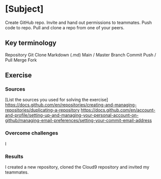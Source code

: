 # [Subject]
Create GitHub repo. Invite and hand out permissions to teammates. Push code to repo. Pull and clone a repo from one of your peers.

## Key terminology
Repository
Git
Clone
Markdown (.md)
Main / Master
Branch
Commit
Push / Pull
Merge
Fork


## Exercise
### Sources
[List the sources you used for solving the exercise]
https://docs.github.com/en/repositories/creating-and-managing-repositories/duplicating-a-repository
https://docs.github.com/en/account-and-profile/setting-up-and-managing-your-personal-account-on-github/managing-email-preferences/setting-your-commit-email-address
### Overcome challenges
I 

### Results
I created a new repository, cloned the Cloud9 repository and invited my teammates.
